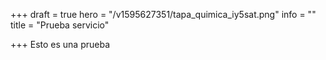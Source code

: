 +++
draft = true
hero = "/v1595627351/tapa_quimica_iy5sat.png"
info = ""
title = "Prueba servicio"

+++
Esto es una prueba